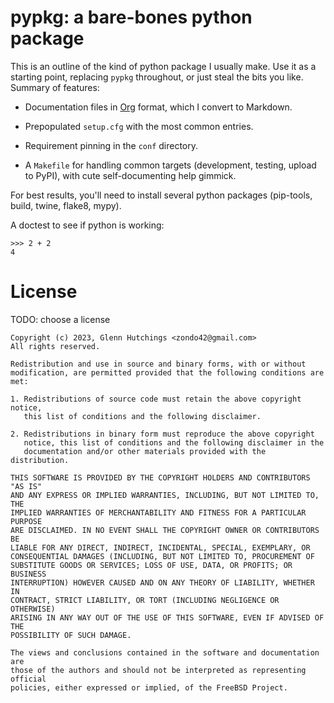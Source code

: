
# pypkg: a bare-bones python package

This is an outline of the kind of python package I usually make.  Use it as
a starting point, replacing `pypkg` throughout, or just steal the bits you
like.  Summary of features:

-   Documentation files in [Org](https://orgmode.org/) format, which I convert to Markdown.

-   Prepopulated `setup.cfg` with the most common entries.

-   Requirement pinning in the `conf` directory.

-   A `Makefile` for handling common targets (development, testing, upload to
    PyPI), with cute self-documenting help gimmick.

For best results, you'll need to install several python packages
(pip-tools, build, twine, flake8, mypy).

A doctest to see if python is working:

    >>> 2 + 2
    4


# License

TODO: choose a license

    Copyright (c) 2023, Glenn Hutchings <zondo42@gmail.com>
    All rights reserved.
    
    Redistribution and use in source and binary forms, with or without
    modification, are permitted provided that the following conditions are met:
    
    1. Redistributions of source code must retain the above copyright notice,
       this list of conditions and the following disclaimer.
    
    2. Redistributions in binary form must reproduce the above copyright
       notice, this list of conditions and the following disclaimer in the
       documentation and/or other materials provided with the distribution.
    
    THIS SOFTWARE IS PROVIDED BY THE COPYRIGHT HOLDERS AND CONTRIBUTORS "AS IS"
    AND ANY EXPRESS OR IMPLIED WARRANTIES, INCLUDING, BUT NOT LIMITED TO, THE
    IMPLIED WARRANTIES OF MERCHANTABILITY AND FITNESS FOR A PARTICULAR PURPOSE
    ARE DISCLAIMED. IN NO EVENT SHALL THE COPYRIGHT OWNER OR CONTRIBUTORS BE
    LIABLE FOR ANY DIRECT, INDIRECT, INCIDENTAL, SPECIAL, EXEMPLARY, OR
    CONSEQUENTIAL DAMAGES (INCLUDING, BUT NOT LIMITED TO, PROCUREMENT OF
    SUBSTITUTE GOODS OR SERVICES; LOSS OF USE, DATA, OR PROFITS; OR BUSINESS
    INTERRUPTION) HOWEVER CAUSED AND ON ANY THEORY OF LIABILITY, WHETHER IN
    CONTRACT, STRICT LIABILITY, OR TORT (INCLUDING NEGLIGENCE OR OTHERWISE)
    ARISING IN ANY WAY OUT OF THE USE OF THIS SOFTWARE, EVEN IF ADVISED OF THE
    POSSIBILITY OF SUCH DAMAGE.
    
    The views and conclusions contained in the software and documentation are
    those of the authors and should not be interpreted as representing official
    policies, either expressed or implied, of the FreeBSD Project.

